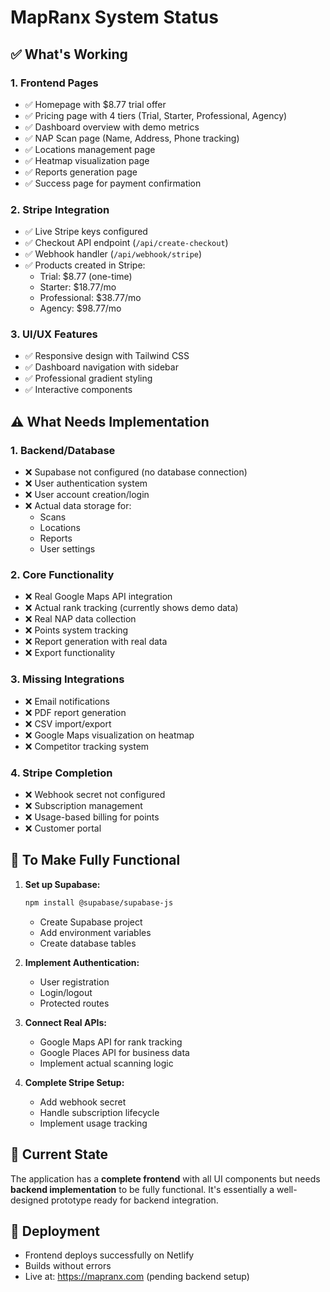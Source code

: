 # MapRanx System Status

## ✅ What's Working

### 1. **Frontend Pages**
- ✅ Homepage with $8.77 trial offer
- ✅ Pricing page with 4 tiers (Trial, Starter, Professional, Agency)
- ✅ Dashboard overview with demo metrics
- ✅ NAP Scan page (Name, Address, Phone tracking)
- ✅ Locations management page
- ✅ Heatmap visualization page
- ✅ Reports generation page
- ✅ Success page for payment confirmation

### 2. **Stripe Integration**
- ✅ Live Stripe keys configured
- ✅ Checkout API endpoint (`/api/create-checkout`)
- ✅ Webhook handler (`/api/webhook/stripe`)
- ✅ Products created in Stripe:
  - Trial: $8.77 (one-time)
  - Starter: $18.77/mo
  - Professional: $38.77/mo
  - Agency: $98.77/mo

### 3. **UI/UX Features**
- ✅ Responsive design with Tailwind CSS
- ✅ Dashboard navigation with sidebar
- ✅ Professional gradient styling
- ✅ Interactive components

## ⚠️ What Needs Implementation

### 1. **Backend/Database**
- ❌ Supabase not configured (no database connection)
- ❌ User authentication system
- ❌ User account creation/login
- ❌ Actual data storage for:
  - Scans
  - Locations
  - Reports
  - User settings

### 2. **Core Functionality**
- ❌ Real Google Maps API integration
- ❌ Actual rank tracking (currently shows demo data)
- ❌ Real NAP data collection
- ❌ Points system tracking
- ❌ Report generation with real data
- ❌ Export functionality

### 3. **Missing Integrations**
- ❌ Email notifications
- ❌ PDF report generation
- ❌ CSV import/export
- ❌ Google Maps visualization on heatmap
- ❌ Competitor tracking system

### 4. **Stripe Completion**
- ❌ Webhook secret not configured
- ❌ Subscription management
- ❌ Usage-based billing for points
- ❌ Customer portal

## 🔧 To Make Fully Functional

1. **Set up Supabase:**
   ```bash
   npm install @supabase/supabase-js
   ```
   - Create Supabase project
   - Add environment variables
   - Create database tables

2. **Implement Authentication:**
   - User registration
   - Login/logout
   - Protected routes

3. **Connect Real APIs:**
   - Google Maps API for rank tracking
   - Google Places API for business data
   - Implement actual scanning logic

4. **Complete Stripe Setup:**
   - Add webhook secret
   - Handle subscription lifecycle
   - Implement usage tracking

## 📝 Current State
The application has a **complete frontend** with all UI components but needs **backend implementation** to be fully functional. It's essentially a well-designed prototype ready for backend integration.

## 🚀 Deployment
- Frontend deploys successfully on Netlify
- Builds without errors
- Live at: https://mapranx.com (pending backend setup)